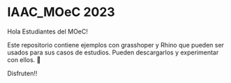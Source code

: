 # IAAC_MOeC 2023


Hola Estudiantes del MOeC!

Este repositorio contiene ejemplos con grasshoper y Rhino que pueden ser usados para sus casos de estudios. 
Pueden descargarlos y experimentar con ellos. 🛬

Disfruten!! 




